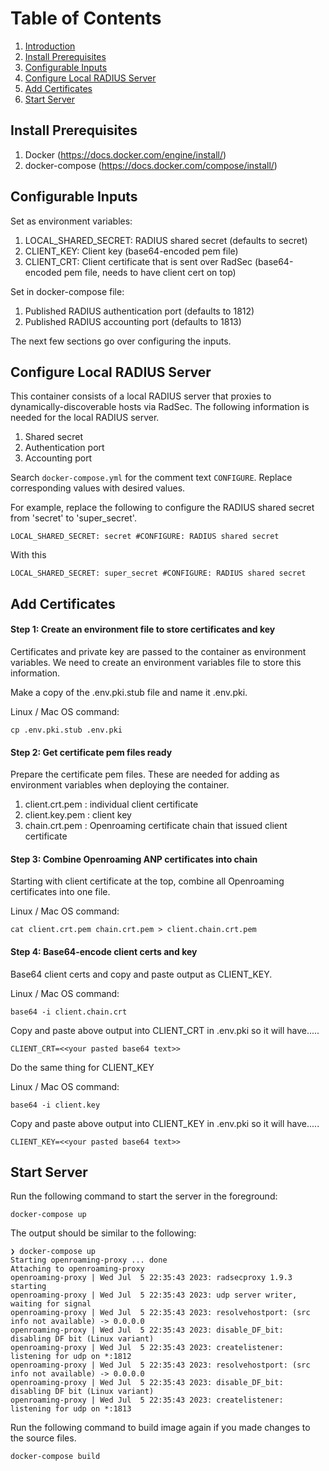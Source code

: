 # Table of Contents
1. [Introduction](#introduction)
2. [Install Prerequisites](#install-prerequisites)
3. [Configurable Inputs](#configurable-inputs)
4. [Configure Local RADIUS Server](#configure-local-radius-server)
5. [Add Certificates](#add-certificates)
6. [Start Server](#start-server)

## Install Prerequisites
1. Docker (https://docs.docker.com/engine/install/)
2. docker-compose (https://docs.docker.com/compose/install/)

## Configurable Inputs
Set as environment variables:
  1. LOCAL_SHARED_SECRET: RADIUS shared secret (defaults to secret)
  2. CLIENT_KEY: Client key (base64-encoded pem file)
  3. CLIENT_CRT: Client certificate that is sent over RadSec (base64-encoded pem file, needs to have client cert on top)

Set in docker-compose file:
  1. Published RADIUS authentication port (defaults to 1812)
  2. Published RADIUS accounting port (defaults to 1813)

The next few sections go over configuring the inputs.

## Configure Local RADIUS Server
This container consists of a local RADIUS server that proxies to dynamically-discoverable hosts via RadSec. The following information is needed for the local RADIUS server.

1. Shared secret
2. Authentication port
3. Accounting port

Search `docker-compose.yml` for the comment text `CONFIGURE`. Replace corresponding values with desired values.

For example, replace the following to configure the RADIUS shared secret from 'secret' to 'super_secret'.

```
LOCAL_SHARED_SECRET: secret #CONFIGURE: RADIUS shared secret
```

With this

```
LOCAL_SHARED_SECRET: super_secret #CONFIGURE: RADIUS shared secret
```

## Add Certificates

#### Step 1: Create an environment file to store certificates and key
Certificates and private key are passed to the container as environment variables. We need to create an environment variables file to store this information.

Make a copy of the .env.pki.stub file and name it .env.pki.

Linux / Mac OS command:
```
cp .env.pki.stub .env.pki
```

#### Step 2: Get certificate pem files ready
Prepare the certificate pem files. These are needed for adding as environment variables when deploying the container.

1. client.crt.pem : individual client certificate
2. client.key.pem : client key
3. chain.crt.pem : Openroaming certificate chain that issued client certificate

#### Step 3: Combine Openroaming ANP certificates into chain
Starting with client certificate at the top, combine all Openroaming certificates into one file.

Linux / Mac OS command:
```
cat client.crt.pem chain.crt.pem > client.chain.crt.pem
```

#### Step 4: Base64-encode client certs and key

Base64 client certs and copy and paste output as CLIENT_KEY.

Linux / Mac OS command:
```
base64 -i client.chain.crt
```
Copy and paste above output into CLIENT_CRT in .env.pki so it will have.....
```
CLIENT_CRT=<<your pasted base64 text>>
```

Do the same thing for CLIENT_KEY

Linux / Mac OS command:
```
base64 -i client.key
```

Copy and paste above output into CLIENT_KEY in .env.pki so it will have.....
```
CLIENT_KEY=<<your pasted base64 text>>
```

## Start Server

Run the following command to start the server in the foreground:
```
docker-compose up
```
The output should be similar to the following:
```
❯ docker-compose up
Starting openroaming-proxy ... done
Attaching to openroaming-proxy
openroaming-proxy | Wed Jul  5 22:35:43 2023: radsecproxy 1.9.3 starting
openroaming-proxy | Wed Jul  5 22:35:43 2023: udp server writer, waiting for signal
openroaming-proxy | Wed Jul  5 22:35:43 2023: resolvehostport: (src info not available) -> 0.0.0.0
openroaming-proxy | Wed Jul  5 22:35:43 2023: disable_DF_bit: disabling DF bit (Linux variant)
openroaming-proxy | Wed Jul  5 22:35:43 2023: createlistener: listening for udp on *:1812
openroaming-proxy | Wed Jul  5 22:35:43 2023: resolvehostport: (src info not available) -> 0.0.0.0
openroaming-proxy | Wed Jul  5 22:35:43 2023: disable_DF_bit: disabling DF bit (Linux variant)
openroaming-proxy | Wed Jul  5 22:35:43 2023: createlistener: listening for udp on *:1813
```

Run the following command to build image again if you made changes to the source files.
```
docker-compose build
```
